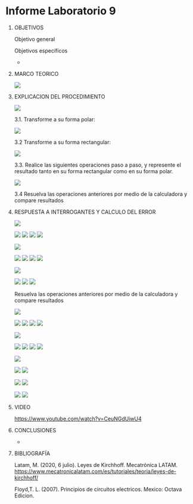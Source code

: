 # Informe Laboratorio 9
1. OBJETIVOS 

   Objetivo general
   
   

   Objetivos específicos
   
   * 
   
2. MARCO TEORICO

   ![](https://github.com/jlcastro5/Laboratorio9/blob/a92e7916ca568585734de0ae2569a5c2e5526176/LAB9.jpeg)
  
3. EXPLICACION DEL PROCEDIMIENTO

   ![](https://github.com/jlcastro5/Laboratorio9/blob/a92e7916ca568585734de0ae2569a5c2e5526176/Elementos.PNG)

   3.1. Transforme a su forma polar:
     
   ![](https://github.com/jlcastro5/Laboratorio9/blob/a92e7916ca568585734de0ae2569a5c2e5526176/A.PNG)
   
   3.2 Transforme a su forma rectangular:
       
   ![](https://github.com/jlcastro5/Laboratorio9/blob/a92e7916ca568585734de0ae2569a5c2e5526176/B.PNG)

   3.3. Realice las siguientes operaciones paso a paso, y represente el resultado tanto en su 
   forma rectangular como en su forma polar.
   
   ![](https://github.com/jlcastro5/Laboratorio9/blob/a92e7916ca568585734de0ae2569a5c2e5526176/C.PNG)

   3.4 Resuelva las operaciones anteriores por medio de la calculadora y compare 
   resultados

 
4. RESPUESTA A INTERROGANTES Y CALCULO DEL ERROR

   ![](https://github.com/jlcastro5/Laboratorio9/blob/a92e7916ca568585734de0ae2569a5c2e5526176/A.PNG)
   
   ![](https://github.com/jlcastro5/Laboratorio9/blob/a92e7916ca568585734de0ae2569a5c2e5526176/A1.PNG)
   ![](https://github.com/jlcastro5/Laboratorio9/blob/a92e7916ca568585734de0ae2569a5c2e5526176/A2.PNG)
   ![](https://github.com/jlcastro5/Laboratorio9/blob/a92e7916ca568585734de0ae2569a5c2e5526176/A3.PNG)
   ![](https://github.com/jlcastro5/Laboratorio9/blob/a92e7916ca568585734de0ae2569a5c2e5526176/A4.PNG)
   
   ![](https://github.com/jlcastro5/Laboratorio9/blob/a92e7916ca568585734de0ae2569a5c2e5526176/B.PNG)
   
   ![](https://github.com/jlcastro5/Laboratorio9/blob/a92e7916ca568585734de0ae2569a5c2e5526176/B1.PNG)
   ![](https://github.com/jlcastro5/Laboratorio9/blob/a92e7916ca568585734de0ae2569a5c2e5526176/B2.PNG)
   ![](https://github.com/jlcastro5/Laboratorio9/blob/a92e7916ca568585734de0ae2569a5c2e5526176/B3.PNG)
   ![](https://github.com/jlcastro5/Laboratorio9/blob/a92e7916ca568585734de0ae2569a5c2e5526176/B4.PNG)
   
   ![](https://github.com/jlcastro5/Laboratorio9/blob/a92e7916ca568585734de0ae2569a5c2e5526176/C.PNG)
   
   ![](https://github.com/jlcastro5/Laboratorio9/blob/a92e7916ca568585734de0ae2569a5c2e5526176/C1.PNG)
   ![](https://github.com/jlcastro5/Laboratorio9/blob/a92e7916ca568585734de0ae2569a5c2e5526176/C2.PNG)
   ![](https://github.com/jlcastro5/Laboratorio9/blob/a92e7916ca568585734de0ae2569a5c2e5526176/C3.PNG)
   
   Resuelva las operaciones anteriores por medio de la calculadora y compare 
   resultados
   
   ![](https://github.com/jlcastro5/Laboratorio9/blob/a92e7916ca568585734de0ae2569a5c2e5526176/A.PNG)
   
   ![](https://github.com/jlcastro5/Laboratorio9/blob/167a784b4ad419e2bcdb7f5b2ca3e82652baa38d/A1.1.PNG)
   ![](https://github.com/jlcastro5/Laboratorio9/blob/167a784b4ad419e2bcdb7f5b2ca3e82652baa38d/A2.1.PNG)
   ![](https://github.com/jlcastro5/Laboratorio9/blob/167a784b4ad419e2bcdb7f5b2ca3e82652baa38d/A3.1.PNG)
   ![](https://github.com/jlcastro5/Laboratorio9/blob/167a784b4ad419e2bcdb7f5b2ca3e82652baa38d/A4.1.PNG)
   
   ![](https://github.com/jlcastro5/Laboratorio9/blob/a92e7916ca568585734de0ae2569a5c2e5526176/B.PNG)
   
   ![](https://github.com/jlcastro5/Laboratorio9/blob/167a784b4ad419e2bcdb7f5b2ca3e82652baa38d/B1.1.PNG)
   ![](https://github.com/jlcastro5/Laboratorio9/blob/167a784b4ad419e2bcdb7f5b2ca3e82652baa38d/B2.1.PNG)
   ![](https://github.com/jlcastro5/Laboratorio9/blob/167a784b4ad419e2bcdb7f5b2ca3e82652baa38d/B3.1.PNG)
   ![](https://github.com/jlcastro5/Laboratorio9/blob/167a784b4ad419e2bcdb7f5b2ca3e82652baa38d/B4.1.PNG)
   
   ![](https://github.com/jlcastro5/Laboratorio9/blob/a92e7916ca568585734de0ae2569a5c2e5526176/C.PNG)
   
   ![](https://github.com/jlcastro5/Laboratorio9/blob/167a784b4ad419e2bcdb7f5b2ca3e82652baa38d/C1.1.PNG)
   ![](https://github.com/jlcastro5/Laboratorio9/blob/167a784b4ad419e2bcdb7f5b2ca3e82652baa38d/C1.2.PNG)
   
   ![](https://github.com/jlcastro5/Laboratorio9/blob/167a784b4ad419e2bcdb7f5b2ca3e82652baa38d/C2.1.PNG)
   ![](https://github.com/jlcastro5/Laboratorio9/blob/167a784b4ad419e2bcdb7f5b2ca3e82652baa38d/C2.2.PNG)
   
   ![](https://github.com/jlcastro5/Laboratorio9/blob/167a784b4ad419e2bcdb7f5b2ca3e82652baa38d/C3.1.PNG)
   ![](https://github.com/jlcastro5/Laboratorio9/blob/167a784b4ad419e2bcdb7f5b2ca3e82652baa38d/C3.2.PNG)
 

  
  

5. VIDEO

   https://www.youtube.com/watch?v=CeuNGdUiwU4

6. CONCLUSIONES

     * 

7. BIBLIOGRAFÍA 

   Latam, M. (2020, 6 julio). Leyes de Kirchhoff. Mecatrónica LATAM. https://www.mecatronicalatam.com/es/tutoriales/teoria/leyes-de-kirchhoff/
 
   Floyd,T. L. (2007). Principios de circuitos electricos. Mexico: Octava Edicion.
